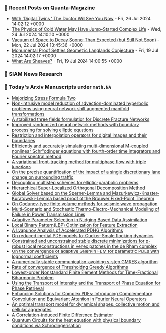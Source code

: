 ### 📝 Recent Posts on Quanta-Magazine
<!-- quanta starts -->
* <a href="https://www.quantamagazine.org/with-digital-twins-the-doctor-will-see-you-now-20240726/">With ‘Digital Twins,’ The Doctor Will See You Now</a> - Fri, 26 Jul 2024 14:02:12 +0000
* <a href="https://www.quantamagazine.org/the-physics-of-cold-water-may-have-jump-started-complex-life-20240724/">The Physics of Cold Water May Have Jump-Started Complex Life</a> - Wed, 24 Jul 2024 14:10:10 +0000
* <a href="https://www.quantamagazine.org/vacuum-of-space-to-decay-sooner-than-expected-but-still-not-soon-20240722/">Vacuum of Space to Decay Sooner Than Expected (but Still Not Soon)</a> - Mon, 22 Jul 2024 13:45:36 +0000
* <a href="https://www.quantamagazine.org/monumental-proof-settles-geometric-langlands-conjecture-20240719/">Monumental Proof Settles Geometric Langlands Conjecture</a> - Fri, 19 Jul 2024 14:02:17 +0000
* <a href="https://www.quantamagazine.org/what-are-sheaves-20240719/">What Are Sheaves?</a> - Fri, 19 Jul 2024 14:00:55 +0000
<!-- quanta ends -->

### 📝 SIAM News Research
<!-- siam-news starts -->

<!-- siam-news ends -->

### 📝 Today's Arxiv Manuscripts under ``math.NA``
<!-- arxiv-math-na starts -->
* <a href="https://arxiv.org/abs/2407.18313">Majorizing Stress Formula Two</a>
* <a href="https://arxiv.org/abs/2407.18419">Non-intrusive model reduction of advection-dominated hyperbolic problems using neural network shift augmented manifold transformations</a>
* <a href="https://arxiv.org/abs/2407.18434">A stabilized three fields formulation for Discrete Fracture Networks</a>
* <a href="https://arxiv.org/abs/2407.18457">Improved randomized neural network methods with boundary processing for solving elliptic equations</a>
* <a href="https://arxiv.org/abs/2407.18511">Restriction and interpolation operators for digital images and their boundaries</a>
* <a href="https://arxiv.org/abs/2407.18514">Efficiently and accurately simulating multi-dimensional M-coupled nonlinear Schr"odinger equations with fourth-order time integrators and Fourier spectral method</a>
* <a href="https://arxiv.org/abs/2407.18529">A variational front-tracking method for multiphase flow with triple junctions</a>
* <a href="https://arxiv.org/abs/2407.18557">On the precise quantification of the impact of a single discretionary lane change on surrounding traffic</a>
* <a href="https://arxiv.org/abs/2407.18594">Decoupling multistep schemes for elliptic-parabolic problems</a>
* <a href="https://arxiv.org/abs/2407.18671">Hierarchical Super-Localized Orthogonal Decomposition Method</a>
* <a href="https://arxiv.org/abs/2407.18816">Global Solver based on the Sperner-Lemma and Mazurkewicz-Knaster-Kuratowski-Lemma based proof of the Brouwer Fixed-Point Theorem</a>
* <a href="https://arxiv.org/abs/2407.18820">On Godunov-type finite volume methods for seismic wave propagation</a>
* <a href="https://arxiv.org/abs/2407.18857">Multi-Scenario and Stochastic Thermo-Electro-Mechanical Modeling of Failure in Power Transmission Lines</a>
* <a href="https://arxiv.org/abs/2407.18886">Adaptive Parameter Selection in Nudging Based Data Assimilation</a>
* <a href="https://arxiv.org/abs/2407.18665">Local Binary Pattern(LBP) Optimization for Feature Extraction</a>
* <a href="https://arxiv.org/abs/2407.18681">A Lyapunov Analysis of Accelerated PDHG Algorithms</a>
* <a href="https://arxiv.org/abs/2407.18717">On reduced inertial PDE models for Cucker-Smale flocking dynamics</a>
* <a href="https://arxiv.org/abs/2208.05870">Constrained and unconstrained stable discrete minimizations for p-robust local reconstructions in vertex patches in the de Rham complex</a>
* <a href="https://arxiv.org/abs/2302.02839">On the convergence of adaptive Galerkin FEM for parametric PDEs with lognormal coefficients</a>
* <a href="https://arxiv.org/abs/2303.08953">A numerically stable communication-avoiding s-step GMRES algorithm</a>
* <a href="https://arxiv.org/abs/2304.09586">Rate of convergence of Thresholding Greedy Algorithms</a>
* <a href="https://arxiv.org/abs/2405.11339">Lowest-order Nonstandard Finite Element Methods for Time-Fractional Biharmonic Problem</a>
* <a href="https://arxiv.org/abs/2406.14143">Using the Transport of Intensity and the Transport of Phase Equation for Phase Retrieval</a>
* <a href="https://arxiv.org/abs/2311.12902">Enhancing Solutions for Complex PDEs: Introducing Complementary Convolution and Equivariant Attention in Fourier Neural Operators</a>
* <a href="https://arxiv.org/abs/2402.17086">An optimal transport model for dynamical shapes, collective motion and cellular aggregates</a>
* <a href="https://arxiv.org/abs/2405.05638">A Correlation-induced Finite Difference Estimator</a>
* <a href="https://arxiv.org/abs/2407.15895">Quantum Circuits for the heat equation with physical boundary conditions via Schrodingerisation</a>
<!-- arxiv-math-na ends -->
